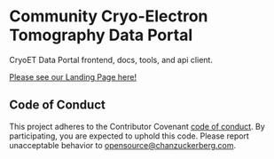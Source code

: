 # Community Cryo-Electron Tomography Data Portal

CryoET Data Portal frontend, docs, tools, and api client.

[Please see our Landing Page here!](https://cryoetdataportal.czscience.com/)

## Code of Conduct

This project adheres to the Contributor Covenant [code of conduct](https://github.com/chanzuckerberg/.github/blob/master/CODE_OF_CONDUCT.md).
By participating, you are expected to uphold this code.
Please report unacceptable behavior to [opensource@chanzuckerberg.com](mailto:opensource@chanzuckerberg.com).
